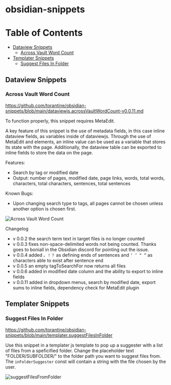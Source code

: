 # obsidian-snippets

# Table of Contents
- [Dataview Snippets](#Dataview-Snippets)
  - [Across Vault Word Count](#Across-Vault-Word-Count)
- [Templater Snippets](#Templater-Snippets)
  - [Suggest Files In Folder](#Suggest-Files-In-Folder)   

## Dataview Snippets

### Across Vault Word Count

<https://github.com/torantine/obsidian-snippets/blob/main/dataviewjs.acrossVaultWordCount-v0.0.11.md>

To function properly, this snippet requires MetaEdit.

A key feature of this snippet is the use of metadata fields, in this case inline dataview fields, as variables inside of dataviewjs. Through the use of MetaEdit and elements, an inline value can be used as a variable that stores its state with the page. Additionally, the dataview table can be exported to inline fields to store the data on the page.



Features:
- Search by tag or modified date
- Output: number of pages, modified date, page links, words, total words, characters, total characters, sentences, total sentences

Known Bugs:
- Upon changing search type to tags, all pages cannot be chosen unless another option is chosen first.

![Across Vault Word Count](https://user-images.githubusercontent.com/52270977/121964956-25fec300-cd21-11eb-96fd-d134958d1bc8.gif)

Changelog

- v 0.0.2 the search term text in target files is no longer counted 
- v 0.0.3 fixes non-space-delimited words not being counted. Thanks goes to boniall in the Obsidian discord for pointing out the issue.
- v 0.0.4 added `。！？` as defining ends of sentences and `‘ ’ “ ”` as characters able to exist after sentence end
- v 0.0.5 an empty tagToSearchFor now returns all files
- v 0.0.6 added in modified date column and the ability to export to inline fields
- v 0.0.11 added in dropdown menus, search by modified date, export sums to inline fields, dependency check for MetaEdit plugin

## Templater Snippets

### Suggest Files In Folder 

<https://github.com/torantine/obsidian-snippets/blob/main/templater.suggestFilesInFolder>

Use this snippet in a templater js template to pop up a suggester with a list of files from a speficified folder. Change the placeholder text "FOLDER/SUBFOLDER/" to the folder path you want to suggest files from. The `inFolderSuggester` const will contain a string with the file chosen by the user.

![suggestFilesFromFolder](https://user-images.githubusercontent.com/52270977/122629531-89b32400-d072-11eb-9cc9-07d94a8058a5.gif)
